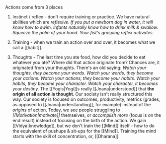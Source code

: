 Actions come from 3 places

1) Instinct / reflex - don't require training or practice. We have natural abilities which are *reflexive*.
	*If you put a newborn dog in water, it will know how to swim. Infants naturally know how to drink milk & swallow. Squeeze the palm of your hand. Your fist's grasping reflex activates.*

2) Training - when we train an action over and over, it becomes what we call a [[habit]].

3) Thoughts - 
	The last time you ate food, how did you decide to eat whatever you ate? Where did that action originate from? Chances are, it originated from your thoughts.
		There's an old saying: *Watch your thoughts, they become your words. Watch your words, they become your actions. Watch your actions, they become your habits. Watch your habits, they become your character. Watch your character, it becomes your destiny.*
		The [[Yogis|Yogi]]s really [[Jnana|understood]] that **the origin of all action is thought**.
		Our society isn't really structured this way. Our society is focused on outcomes, productivity, metrics (grades, as opposed to [[Jnana|understanding]], for example) instead of the *origins* of action.
		Today, we see people struggling to *[[Motivation|motivate]]* themselves, or *accomplish more* (focus is on the end result) instead of focusing on the birth of the action.
		We gain [[Vidya|knowledge]], but we don't train the [[Mind]] itself - how to do the equivalent of pushups & sit-ups for the [[Mind]]. Training the mind starts with the skill of concentration, or, [[Dharana]].